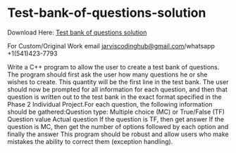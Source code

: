 # Test-bank-of-questions-solution

Download Here: [Test bank of questions solution](https://jarviscodinghub.com/assignment/test-bank-of-questions-solution/)

For Custom/Original Work email jarviscodinghub@gmail.com/whatsapp +1(541)423-7793

Write a C++ program to allow the user to create a test bank of questions. The program should first ask the user how many questions he or she wishes to create. This quantity will be the first line in the test bank. The user should now be prompted for all information for each question, and then that question is written out to the test bank in the exact format specified in the Phase 2 Individual Project.For each question, the following information should be gathered:Question type: Multiple choice (MC) or True/False (TF)
Question value
Actual question
If the question is TF, then get answer
If the question is MC, then get the number of options followed by each option and finally the answer
This program should be robust and allow users who make mistakes the ability to correct them (exception handling).


